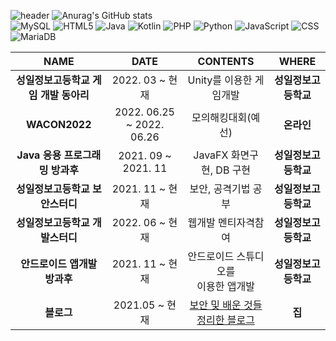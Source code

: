 ![header](https://capsule-render.vercel.app/api?type=waving&color=6633CC&height=300&section=header&text=KangJuHo%20&fontSize=90)
![Anurag's GitHub stats](https://github-readme-stats.vercel.app/api?username=wngh1212&show_icons=true&theme=radical)<br>
![MySQL](https://img.shields.io/badge/mysql-%2300f.svg?style=for-the-badge&logo=mysql&logoColor=white)
![HTML5](https://img.shields.io/badge/html5-%23E34F26.svg?style=for-the-badge&logo=html5&logoColor=white)
![Java](https://img.shields.io/badge/java-%23ED8B00.svg?style=for-the-badge&logo=java&logoColor=white)
![Kotlin](https://img.shields.io/badge/kotlin-%230095D5.svg?style=for-the-badge&logo=kotlin&logoColor=white)
![PHP](https://img.shields.io/badge/php-%23777BB4.svg?style=for-the-badge&logo=php&logoColor=white)
![Python](https://img.shields.io/badge/python-3670A0?style=for-the-badge&logo=python&logoColor=ffdd54)
![JavaScript](https://img.shields.io/badge/javascript-%23323330.svg?style=for-the-badge&logo=javascript&logoColor=%23F7DF1E)
![CSS](https://img.shields.io/badge/css3-%231572B6.svg?style=for-the-badge&logo=css3&logoColor=white)
![MariaDB](https://img.shields.io/badge/MariaDB-003545?style=for-the-badge&logo=mariadb&logoColor=white)

| **NAME** | **DATE** | **CONTENTS** | **WHERE** |
|:--------:|:--------:|:--------:|:--------:|
| **성일정보고등학교 게임 개발 동아리** | 2022. 03 ~ 현재 | Unity를 이용한 게임개발 | **성일정보고등학교** |
| **WACON2022** | 2022. 06.25 ~ 2022. 06.26 | 모의해킹대회(예선) | **온라인** |
| **Java 응용 프로그래밍 방과후** | 2021. 09 ~ 2021. 11 | JavaFX 화면구현, DB 구현 | **성일정보고등학교** |
| **성일정보고등학교 보안스터디** | 2021. 11 ~ 현재 | 보안, 공격기법 공부 | **성일정보고등학교** |
| **성일정보고등학교 개발스터디** | 2022. 06 ~ 현재 | 웹개발 멘티자격참여 | **성일정보고등학교** |
| **안드로이드 앱개발 방과후** | 2021. 11 ~ 현재 | 안드로이드 스튜디오를 <br> 이용한 앱개발 | **성일정보고등학교** |
| **블로그**  |2021.05 ~ 현재|<a href="https://blog.naver.com/winter5622">보안 및 배운 것들 정리한 블로그</a>|**집** |


